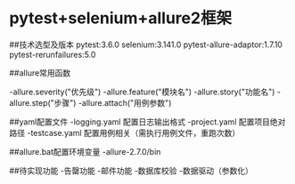 # pytest+selenium+allure2框架

##技术选型及版本
pytest:3.6.0
selenium:3.141.0
pytest-allure-adaptor:1.7.10
pytest-rerunfailures:5.0

##allure常用函数

-allure.severity("优先级")
-allure.feature("模块名")
-allure.story("功能名")
-allure.step("步骤")
-allure.attach("用例参数")

##yaml配置文件
-logging.yaml  配置日志输出格式
-project.yaml  配置项目绝对路径
-testcase.yaml 配置用例相关（需执行用例文件，重跑次数）

##allure.bat配置环境变量
-allure-2.7.0/bin

##待实现功能
-告罄功能
-邮件功能
-数据库校验
-数据驱动（参数化）
